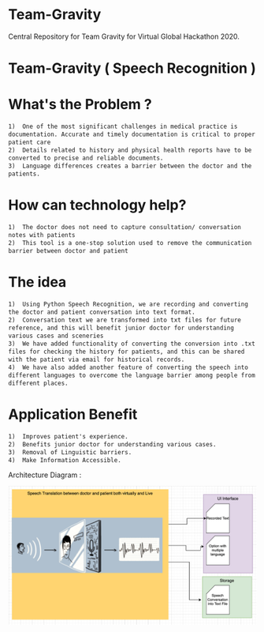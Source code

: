 # Team-Gravity
Central Repository for Team Gravity for Virtual Global Hackathon 2020.

# Team-Gravity ( Speech Recognition )


# What's the Problem ?

    1)	One of the most significant challenges in medical practice is documentation. Accurate and timely documentation is critical to proper patient care 
    2)	Details related to history and physical health reports have to be converted to precise and reliable documents. 
    3)	Language differences creates a barrier between the doctor and the patients.


# How can technology help?

    1)	The doctor does not need to capture consultation/ conversation notes with patients
    2)	This tool is a one-stop solution used to remove the communication barrier between doctor and patient


# The idea


    1)	Using Python Speech Recognition, we are recording and converting the doctor and patient conversation into text format.
    2)	Conversation text we are transformed into txt files for future reference, and this will benefit junior doctor for understanding various cases and sceneries
    3)	We have added functionality of converting the conversion into .txt files for checking the history for patients, and this can be shared with the patient via email for historical records.
    4)	We have also added another feature of converting the speech into different languages to overcome the language barrier among people from different places.


# Application Benefit

    1)	Improves patient's experience.
    2)	Benefits junior doctor for understanding various cases.
    3)	Removal of Linguistic barriers.
    4)	Make Information Accessible.



Architecture Diagram : 


<img width="1300" alt="speech_architecture.png" src="speech_recognition.png"> 




